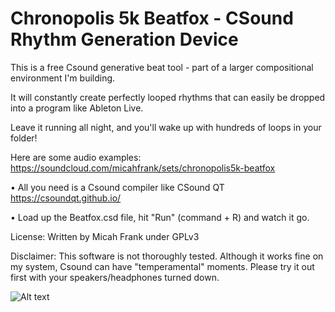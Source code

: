 # Chronopolis 5k Beatfox - CSound Rhythm Generation Device

This is a free Csound generative beat tool - part of a larger compositional environment I'm building.

It will constantly create perfectly looped rhythms that can easily be dropped into a program like Ableton Live.

Leave it running all night, and you'll wake up with hundreds of loops in your folder!

Here are some audio examples: https://soundcloud.com/micahfrank/sets/chronopolis5k-beatfox

• All you need is a Csound compiler like CSound QT https://csoundqt.github.io/

• Load up the Beatfox.csd file, hit "Run" (command + R) and watch it go.

License: Written by Micah Frank under GPLv3

Disclaimer: This software is not thoroughly tested. Although it works fine on my system, Csound can have "temperamental" moments. Please try it out first with your speakers/headphones turned down.

![Alt text](https://github.com/chronopolis5k/Beatfox/blob/master/Media/chronopolis5k.JPG?raw=true "Sketching out Beatfox")
